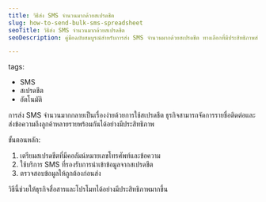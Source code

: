 ```yaml
---
title: วิธีส่ง SMS จำนวนมากด้วยสเปรดชีต
slug: how-to-send-bulk-sms-spreadsheet
seoTitle: วิธีส่ง SMS จำนวนมากด้วยสเปรดชีต
seoDescription: คู่มือฉบับสมบูรณ์สำหรับการส่ง SMS จำนวนมากด้วยสเปรดชีต ทางเลือกที่มีประสิทธิภาพสำหรับธุรกิจยุคใหม่

---
```

tags:
  - SMS
  - สเปรดชีต
  - อัตโนมัติ

การส่ง SMS จำนวนมากกลายเป็นเรื่องง่ายด้วยการใช้สเปรดชีต ธุรกิจสามารถจัดการรายชื่อติดต่อและส่งข้อความถึงลูกค้าหลายรายพร้อมกันได้อย่างมีประสิทธิภาพ

ขั้นตอนหลัก:
1. เตรียมสเปรดชีตที่มีคอลัมน์หมายเลขโทรศัพท์และข้อความ
2. ใช้บริการ SMS ที่รองรับการนำเข้าข้อมูลจากสเปรดชีต
3. ตรวจสอบข้อมูลให้ถูกต้องก่อนส่ง

วิธีนี้ช่วยให้ธุรกิจสื่อสารและโปรโมทได้อย่างมีประสิทธิภาพมากขึ้น
